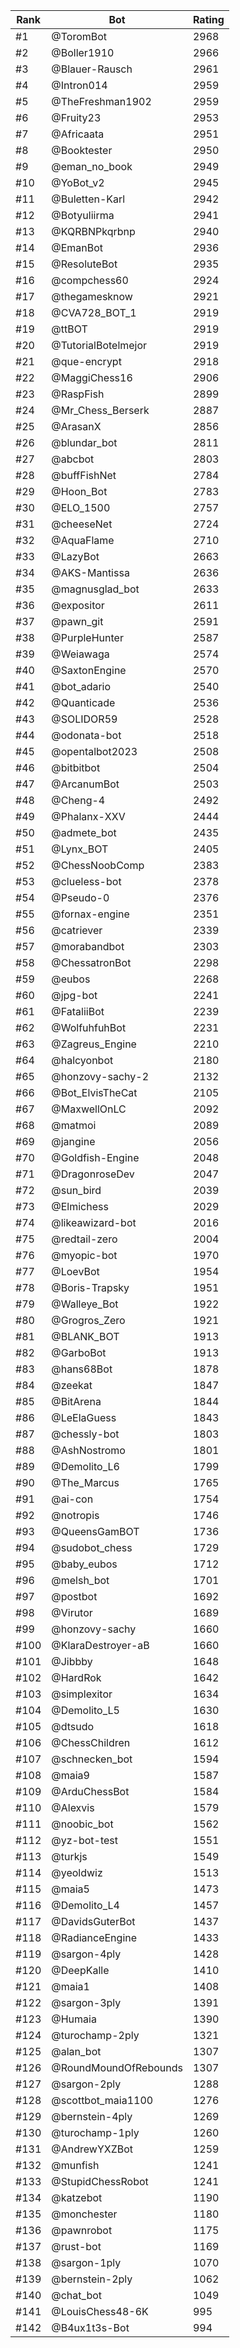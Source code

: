 Rank|Bot|Rating
---|---|---
#1|@ToromBot|2968
#2|@Boller1910|2966
#3|@Blauer-Rausch|2961
#4|@Intron014|2959
#5|@TheFreshman1902|2959
#6|@Fruity23|2953
#7|@Africaata|2951
#8|@Booktester|2950
#9|@eman_no_book|2949
#10|@YoBot_v2|2945
#11|@Buletten-Karl|2942
#12|@Botyuliirma|2941
#13|@KQRBNPkqrbnp|2940
#14|@EmanBot|2936
#15|@ResoluteBot|2935
#16|@compchess60|2924
#17|@thegamesknow|2921
#18|@CVA728_BOT_1|2919
#19|@ttBOT|2919
#20|@TutorialBotelmejor|2919
#21|@que-encrypt|2918
#22|@MaggiChess16|2906
#23|@RaspFish|2899
#24|@Mr_Chess_Berserk|2887
#25|@ArasanX|2856
#26|@blundar_bot|2811
#27|@abcbot|2803
#28|@buffFishNet|2784
#29|@Hoon_Bot|2783
#30|@ELO_1500|2757
#31|@cheeseNet|2724
#32|@AquaFlame|2710
#33|@LazyBot|2663
#34|@AKS-Mantissa|2636
#35|@magnusglad_bot|2633
#36|@expositor|2611
#37|@pawn_git|2591
#38|@PurpleHunter|2587
#39|@Weiawaga|2574
#40|@SaxtonEngine|2570
#41|@bot_adario|2540
#42|@Quanticade|2536
#43|@SOLIDOR59|2528
#44|@odonata-bot|2518
#45|@opentalbot2023|2508
#46|@bitbitbot|2504
#47|@ArcanumBot|2503
#48|@Cheng-4|2492
#49|@Phalanx-XXV|2444
#50|@admete_bot|2435
#51|@Lynx_BOT|2405
#52|@ChessNoobComp|2383
#53|@clueless-bot|2378
#54|@Pseudo-0|2376
#55|@fornax-engine|2351
#56|@catriever|2339
#57|@morabandbot|2303
#58|@ChessatronBot|2298
#59|@eubos|2268
#60|@jpg-bot|2241
#61|@FataliiBot|2239
#62|@WolfuhfuhBot|2231
#63|@Zagreus_Engine|2210
#64|@halcyonbot|2180
#65|@honzovy-sachy-2|2132
#66|@Bot_ElvisTheCat|2105
#67|@MaxwellOnLC|2092
#68|@matmoi|2089
#69|@jangine|2056
#70|@Goldfish-Engine|2048
#71|@DragonroseDev|2047
#72|@sun_bird|2039
#73|@Elmichess|2029
#74|@likeawizard-bot|2016
#75|@redtail-zero|2004
#76|@myopic-bot|1970
#77|@LoevBot|1954
#78|@Boris-Trapsky|1951
#79|@Walleye_Bot|1922
#80|@Grogros_Zero|1921
#81|@BLANK_BOT|1913
#82|@GarboBot|1913
#83|@hans68Bot|1878
#84|@zeekat|1847
#85|@BitArena|1844
#86|@LeElaGuess|1843
#87|@chessly-bot|1803
#88|@AshNostromo|1801
#89|@Demolito_L6|1799
#90|@The_Marcus|1765
#91|@ai-con|1754
#92|@notropis|1746
#93|@QueensGamBOT|1736
#94|@sudobot_chess|1729
#95|@baby_eubos|1712
#96|@melsh_bot|1701
#97|@postbot|1692
#98|@Virutor|1689
#99|@honzovy-sachy|1660
#100|@KlaraDestroyer-aB|1660
#101|@Jibbby|1648
#102|@HardRok|1642
#103|@simplexitor|1634
#104|@Demolito_L5|1630
#105|@dtsudo|1618
#106|@ChessChildren|1612
#107|@schnecken_bot|1594
#108|@maia9|1587
#109|@ArduChessBot|1584
#110|@Alexvis|1579
#111|@noobic_bot|1562
#112|@yz-bot-test|1551
#113|@turkjs|1549
#114|@yeoldwiz|1513
#115|@maia5|1473
#116|@Demolito_L4|1457
#117|@DavidsGuterBot|1437
#118|@RadianceEngine|1433
#119|@sargon-4ply|1428
#120|@DeepKalle|1410
#121|@maia1|1408
#122|@sargon-3ply|1391
#123|@Humaia|1390
#124|@turochamp-2ply|1321
#125|@alan_bot|1307
#126|@RoundMoundOfRebounds|1307
#127|@sargon-2ply|1288
#128|@scottbot_maia1100|1276
#129|@bernstein-4ply|1269
#130|@turochamp-1ply|1260
#131|@AndrewYXZBot|1259
#132|@munfish|1241
#133|@StupidChessRobot|1241
#134|@katzebot|1190
#135|@monchester|1180
#136|@pawnrobot|1175
#137|@rust-bot|1169
#138|@sargon-1ply|1070
#139|@bernstein-2ply|1062
#140|@chat_bot|1049
#141|@LouisChess48-6K|995
#142|@B4ux1t3s-Bot|994
